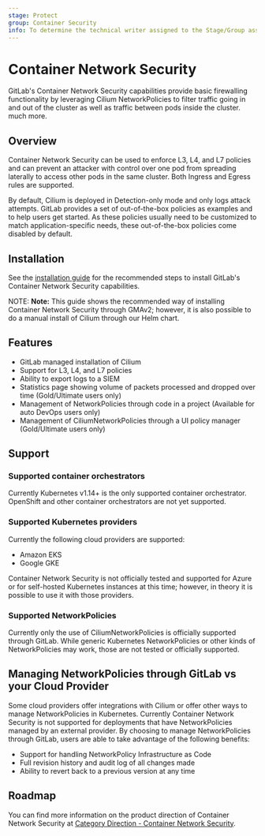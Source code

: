 ```yaml
---
stage: Protect
group: Container Security
info: To determine the technical writer assigned to the Stage/Group associated with this page, see https://about.gitlab.com/handbook/engineering/ux/technical-writing/#designated-technical-writers
---
```


# Container Network Security

GitLab's Container Network Security capabilities provide basic firewalling functionality by leveraging Cilium NetworkPolicies to filter traffic going in and out of the cluster as well as traffic between pods inside the cluster.
much more.

## Overview

Container Network Security can be used to enforce L3, L4, and L7 policies and can prevent an attacker with control over one pod from spreading laterally to access other pods in the same cluster. Both Ingress and Egress rules are supported.

By default, Cilium is deployed in Detection-only mode and only logs attack attempts.  GitLab provides a set of out-of-the-box policies as examples and to help users get started.  As these policies usually need to be customized to match application-specific needs, these out-of-the-box policies come disabled by default.

## Installation

See the [installation guide](quick_start_guide.md) for the recommended steps to install GitLab's Container Network Security capabilities.

NOTE: **Note:**
This guide shows the recommended way of installing Container Network Security through GMAv2; however, it is also possible to do a manual install of Cilium through our Helm chart.

## Features

- GitLab managed installation of Cilium
- Support for L3, L4, and L7 policies
- Ability to export logs to a SIEM
- Statistics page showing volume of packets processed and dropped over time (Gold/Ultimate users only)
- Management of NetworkPolicies through code in a project (Available for auto DevOps users only)
- Management of CiliumNetworkPolicies through a UI policy manager (Gold/Ultimate users only)

## Support

### Supported container orchestrators
Currently Kubernetes v1.14+ is the only supported container orchestrator.  OpenShift and other container orchestrators are not yet supported.

### Supported Kubernetes providers
Currently the following cloud providers are supported:
- Amazon EKS
- Google GKE

Container Network Security is not officially tested and supported for Azure or for self-hosted Kubernetes instances at this time; however, in theory it is possible to use it with those providers.

### Supported NetworkPolicies

Currently only the use of CiliumNetworkPolicies is officially supported through GitLab.  While generic Kubernetes NetworkPolicies or other kinds of NetworkPolicies may work, those are not tested or officially supported.

## Managing NetworkPolicies through GitLab vs your Cloud Provider

Some cloud providers offer integrations with Cilium or offer other ways to manage NetworkPolicies in Kubernetes.  Currently Container Network Security is not supported for deployments that have NetworkPolicies managed by an external provider.  By choosing to manage NetworkPolicies through GitLab, users are able to take advantage of the following benefits:

- Support for handling NetworkPolicy Infrastructure as Code
- Full revision history and audit log of all changes made
- Ability to revert back to a previous version at any time

## Roadmap

You can find more information on the product direction of Container Network Security at
[Category Direction - Container Network Security](https://about.gitlab.com/direction/protect/container_network_security/).
